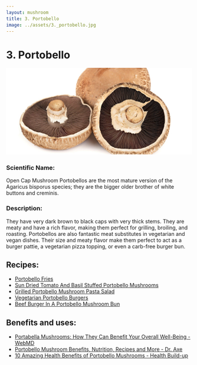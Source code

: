 ```yaml
---
layout: mushroom
title: 3. Portobello
image: ../assets/3._portobello.jpg
---
```


# 3. Portobello

![3. Portobello](../assets/3._portobello.jpg)

### Scientific Name:
Open Cap Mushroom Portobellos are the most mature version of the Agaricus bisporus species; they are the bigger older brother of white buttons and creminis.

### Description:
They have very dark brown to black caps with very thick stems. They are meaty and have a rich flavor, making them perfect for grilling, broiling, and roasting. Portobellos are also fantastic meat substitutes in vegetarian and vegan dishes. Their size and meaty flavor make them perfect to act as a burger pattie, a vegetarian pizza topping, or even a carb-free burger bun.

## Recipes:
- [Portobello Fries](https://www.sidechef.com/de/recipes/1885/portobello_fries/)
- [Sun Dried Tomato And Basil Stuffed Portobello Mushrooms](https://www.sidechef.com/de/recipes/6016/sun_dried_tomato_and_basil_stuffed_portobello_mushroom/)
- [Grilled Portobello Mushroom Pasta Salad](https://www.sidechef.com/de/recipes/72295/grilled_portobello_mushroom_pasta_salad/)
- [Vegetarian Portobello Burgers](https://www.sidechef.com/de/recipes/266/portobello_burgers/)
- [Beef Burger In A Portobello Mushroom Bun](https://www.sidechef.com/de/recipes/9950/beef_burger_in_portobello_mushroom_bun/)

## Benefits and uses:
- [Portabella Mushrooms: How They Can Benefit Your Overall Well-Being - WebMD](https://www.webmd.com/diet/health-benefits-portabella-mushrooms)
- [Portobello Mushroom Benefits, Nutrition, Recipes and More - Dr. Axe](https://draxe.com/nutrition/portobello-mushroom/)
- [10 Amazing Health Benefits of Portobello Mushrooms - Health Build-up](https://healthbuildup.com/health-benefits-portobello-mushrooms/)
